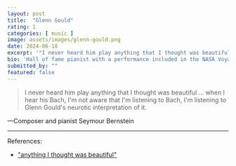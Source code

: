 ```yaml
---
layout: post
title:  "Glenn Gould"
rating: 1
categories: [ music ]
image: assets/images/glenn-gould.png
date: 2024-06-18
excerpt: '"I never heard him play anything that I thought was beautiful"'
bio: 'Hall of fame pianist with a performance included in the NASA Voyager Golden Record'
submitted_by: ""
featured: false
---
```


> I never heard him play anything that I thought was beautiful ... when I hear his Bach, I'm not aware that I'm listening to Bach, I'm listening to Glenn Gould's neurotic interpretation of it.

—Composer and pianist Seymour Bernstein

---

References:

- ["anything I thought was beautiful"](https://www.youtube.com/watch?v=dgUnUd9oBSc)
